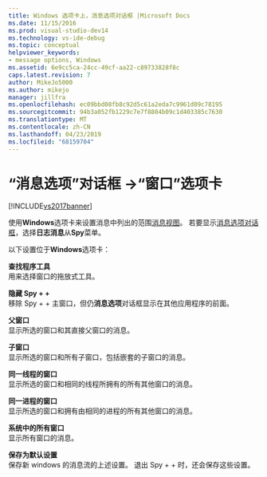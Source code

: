 ```yaml
---
title: Windows 选项卡上，消息选项对话框 |Microsoft Docs
ms.date: 11/15/2016
ms.prod: visual-studio-dev14
ms.technology: vs-ide-debug
ms.topic: conceptual
helpviewer_keywords:
- message options, Windows
ms.assetid: 6e9cc5ca-24cc-49cf-aa22-c89733828f8c
caps.latest.revision: 7
author: MikeJo5000
ms.author: mikejo
manager: jillfra
ms.openlocfilehash: ec09bbd08fb8c92d5c61a2eda7c9961d09c78195
ms.sourcegitcommit: 94b3a052fb1229c7e7f8804b09c1d403385c7630
ms.translationtype: MT
ms.contentlocale: zh-CN
ms.lasthandoff: 04/23/2019
ms.locfileid: "68159704"
---
```

# <a name="windows-tab-message-options-dialog-box"></a>“消息选项”对话框 ->“窗口”选项卡
[!INCLUDE[vs2017banner](../includes/vs2017banner.md)]

使用**Windows**选项卡来设置消息中列出的范围[消息视图](../debugger/messages-view.md)。 若要显示[消息选项对话框](../debugger/message-options-dialog-box.md)，选择**日志消息**从**Spy**菜单。  
  
 以下设置位于**Windows**选项卡：  
  
 **查找程序工具**  
 用来选择窗口的拖放式工具。  
  
 **隐藏 Spy + +**  
 移除 Spy + + 主窗口，但仍**消息选项**对话框显示在其他应用程序的前面。  
  
 **父窗口**  
 显示所选的窗口和其直接父窗口的消息。  
  
 **子窗口**  
 显示所选的窗口和所有子窗口，包括嵌套的子窗口的消息。  
  
 **同一线程的窗口**  
 显示所选的窗口和相同的线程所拥有的所有其他窗口的消息。  
  
 **同一进程的窗口**  
 显示所选的窗口和拥有由相同的进程的所有其他窗口的消息。  
  
 **系统中的所有窗口**  
 显示所有窗口的消息。  
  
 **保存为默认设置**  
 保存新 windows 的消息流的上述设置。 退出 Spy + + 时，还会保存这些设置。
